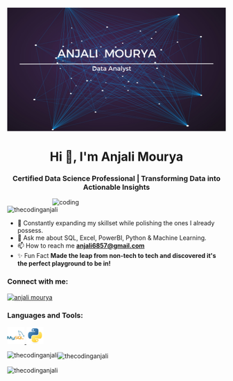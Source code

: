 ![logo](https://github.com/thecodinganjali/thecodinganjali/blob/main/Purple%20Modern%20Gaming%20Youtube%20Banner.png)

<h1 align="center">Hi 👋, I'm Anjali Mourya</h1>
<h3 align="center">Certified Data Science Professional | Transforming Data into Actionable Insights</h3>

<img align="right" alt="coding" width="400" src="https://camo.githubusercontent.com/19db51af5f90f1b152bc0b9078f5fe97053955be5074f03f17019c70345bdcdb/68747470733a2f2f6d69726f2e6d656469756d2e636f6d2f6d61782f313336302f302a37513379765349765f7430696f4a2d5a2e676966">

<p align="left"> <img src="https://komarev.com/ghpvc/?username=thecodinganjali&label=Profile%20views&color=0e75b6&style=flat" alt="thecodinganjali" /> </p>

- 🌱 Constantly expanding my skillset while polishing the ones I already possess.
- 💭 Ask me about SQL, Excel, PowerBI, Python & Machine Learning.
- 📫 How to reach me **anjali6857@gmail.com**
- ✨ Fun Fact **Made the leap from non-tech to tech and discovered it's the perfect playground to be in!**

<h3 align="left">Connect with me:</h3>
<p align="left">
  <a href="https://linkedin.com/in/anjali mourya" target="blank">
    <img align="center" src="https://raw.githubusercontent.com/rahuldkjain/github-profile-readme-generator/master/src/images/icons/Social/linked-in-alt.svg" alt="anjali mourya" height="30" width="40" />
  </a>
</p>

<h3 align="left">Languages and Tools:</h3>
<p align="left">
  <a href="https://www.mysql.com/" target="_blank" rel="noreferrer">
    <img src="https://raw.githubusercontent.com/devicons/devicon/master/icons/mysql/mysql-original-wordmark.svg" alt="mysql" width="40" height="40"/>
  </a>
  <a href="https://www.python.org" target="_blank" rel="noreferrer">
    <img src="https://raw.githubusercontent.com/devicons/devicon/master/icons/python/python-original.svg" alt="python" width="40" height="40"/>
  </a>
</p>

<p>
  <img align="left" src="https://github-readme-stats.vercel.app/api/top-langs?username=thecodinganjali&show_icons=true&locale=en&layout=compact" alt="thecodinganjali" />
</p>

<p>
  <img align="center" src="https://github-readme-stats.vercel.app/api?username=thecodinganjali&show_icons=true&locale=en" alt="thecodinganjali" />
</p>

<p>
  <img align="center" src="https://github-readme-streak-stats.herokuapp.com/?user=thecodinganjali&" alt="thecodinganjali" />
</p>
